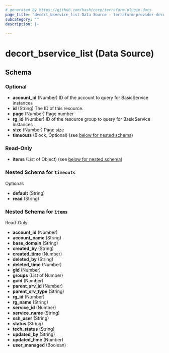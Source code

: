 ```yaml
---
# generated by https://github.com/hashicorp/terraform-plugin-docs
page_title: "decort_bservice_list Data Source - terraform-provider-decort"
subcategory: ""
description: |-
  
---
```


# decort_bservice_list (Data Source)





<!-- schema generated by tfplugindocs -->
## Schema

### Optional

- **account_id** (Number) ID of the account to query for BasicService instances
- **id** (String) The ID of this resource.
- **page** (Number) Page number
- **rg_id** (Number) ID of the resource group to query for BasicService instances
- **size** (Number) Page size
- **timeouts** (Block, Optional) (see [below for nested schema](#nestedblock--timeouts))

### Read-Only

- **items** (List of Object) (see [below for nested schema](#nestedatt--items))

<a id="nestedblock--timeouts"></a>
### Nested Schema for `timeouts`

Optional:

- **default** (String)
- **read** (String)


<a id="nestedatt--items"></a>
### Nested Schema for `items`

Read-Only:

- **account_id** (Number)
- **account_name** (String)
- **base_domain** (String)
- **created_by** (String)
- **created_time** (Number)
- **deleted_by** (String)
- **deleted_time** (Number)
- **gid** (Number)
- **groups** (List of Number)
- **guid** (Number)
- **parent_srv_id** (Number)
- **parent_srv_type** (String)
- **rg_id** (Number)
- **rg_name** (String)
- **service_id** (Number)
- **service_name** (String)
- **ssh_user** (String)
- **status** (String)
- **tech_status** (String)
- **updated_by** (String)
- **updated_time** (Number)
- **user_managed** (Boolean)


